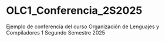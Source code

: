 # OLC1_Conferencia_2S2025
Ejemplo de conferencia del curso Organización de Lenguajes y Compiladores 1 Segundo Semestre 2025
